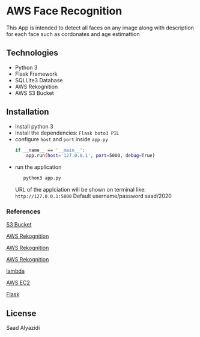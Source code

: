 # AWS Face Recognition

This App is intended to detect all faces on any image along with description for each face such as cordonates and age estimattion

## Technologies
  - Python 3
  - Flask Framework
  - SQLLite3 Database
  - AWS Rekognition 
  - AWS S3 Bucket

## Installation
  * Install python 3
  * Install the dependencies: `Flask boto3 PIL`
  * configure `host` and `port` inside `app.py`
    ```sh
    if __name__ == '__main__':
        app.run(host='127.0.0.1', port=5000, debug=True)
    ```
* run the application
     ```sh
        python3 app.py
    ```
    URL of the applciation will be shown on terminal like: `http://127.0.0.1:5000`
    Default username/password saad/2020


### References

[S3 Bucket](https://aws.amazon.com/s3/faqs)

[AWS Rekognition](https://docs.aws.amazon.com/rekognition/latest/dg/what-is.html)

[AWS Rekognition](https://aws.amazon.com/rekognition/faqs/)

[AWS Rekognition](https://docs.aws.amazon.com/rekognition/latest/dg/API_Reference.html)

[lambda](https://aws.amazon.com/lambda/faqs/)

[AWS EC2](https://aws.amazon.com/ec2/faqs/)

[Flask](https://flask.palletsprojects.com/en/1.1.x/)


License
----

Saad Alyazidi


